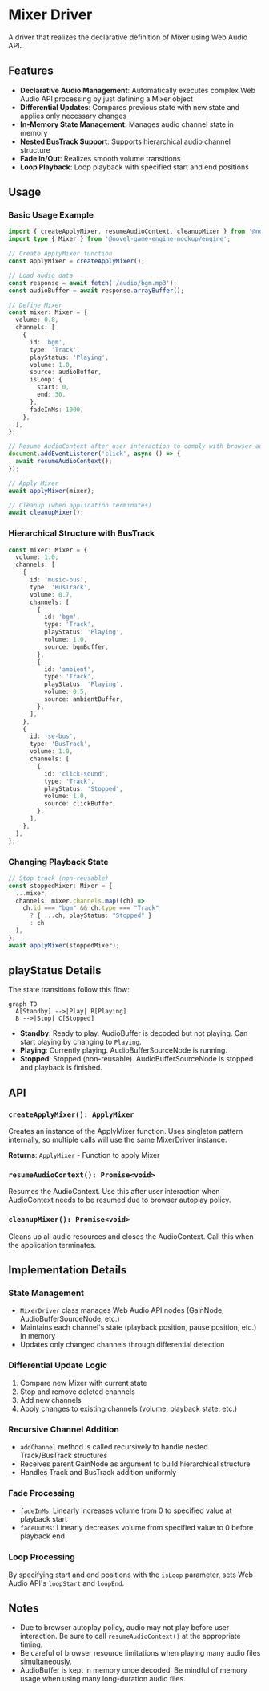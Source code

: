 # Mixer Driver

A driver that realizes the declarative definition of Mixer using Web Audio API.

## Features

- **Declarative Audio Management**: Automatically executes complex Web Audio API processing by just defining a Mixer object
- **Differential Updates**: Compares previous state with new state and applies only necessary changes
- **In-Memory State Management**: Manages audio channel state in memory
- **Nested BusTrack Support**: Supports hierarchical audio channel structure
- **Fade In/Out**: Realizes smooth volume transitions
- **Loop Playback**: Loop playback with specified start and end positions

## Usage

### Basic Usage Example

```typescript
import { createApplyMixer, resumeAudioContext, cleanupMixer } from '@novel-game-engine-mockup/driver';
import type { Mixer } from '@novel-game-engine-mockup/engine';

// Create ApplyMixer function
const applyMixer = createApplyMixer();

// Load audio data
const response = await fetch('/audio/bgm.mp3');
const audioBuffer = await response.arrayBuffer();

// Define Mixer
const mixer: Mixer = {
  volume: 0.8,
  channels: [
    {
      id: 'bgm',
      type: 'Track',
      playStatus: 'Playing',
      volume: 1.0,
      source: audioBuffer,
      isLoop: {
        start: 0,
        end: 30,
      },
      fadeInMs: 1000,
    },
  ],
};

// Resume AudioContext after user interaction to comply with browser autoplay policy
document.addEventListener('click', async () => {
  await resumeAudioContext();
});

// Apply Mixer
await applyMixer(mixer);

// Cleanup (when application terminates)
await cleanupMixer();
```

### Hierarchical Structure with BusTrack

```typescript
const mixer: Mixer = {
  volume: 1.0,
  channels: [
    {
      id: 'music-bus',
      type: 'BusTrack',
      volume: 0.7,
      channels: [
        {
          id: 'bgm',
          type: 'Track',
          playStatus: 'Playing',
          volume: 1.0,
          source: bgmBuffer,
        },
        {
          id: 'ambient',
          type: 'Track',
          playStatus: 'Playing',
          volume: 0.5,
          source: ambientBuffer,
        },
      ],
    },
    {
      id: 'se-bus',
      type: 'BusTrack',
      volume: 1.0,
      channels: [
        {
          id: 'click-sound',
          type: 'Track',
          playStatus: 'Stopped',
          volume: 1.0,
          source: clickBuffer,
        },
      ],
    },
  ],
};
```

### Changing Playback State

```typescript
// Stop track (non-reusable)
const stoppedMixer: Mixer = {
  ...mixer,
  channels: mixer.channels.map((ch) =>
    ch.id === "bgm" && ch.type === "Track"
      ? { ...ch, playStatus: "Stopped" }
      : ch
  ),
};
await applyMixer(stoppedMixer);
```

## playStatus Details

The state transitions follow this flow:

```mermaid
graph TD
  A[Standby] -->|Play| B[Playing]
  B -->|Stop| C[Stopped]
```

- **Standby**: Ready to play. AudioBuffer is decoded but not playing. Can start playing by changing to `Playing`.
- **Playing**: Currently playing. AudioBufferSourceNode is running.
- **Stopped**: Stopped (non-reusable). AudioBufferSourceNode is stopped and playback is finished.

## API

### `createApplyMixer(): ApplyMixer`

Creates an instance of the ApplyMixer function. Uses singleton pattern internally, so multiple calls will use the same MixerDriver instance.

**Returns**: `ApplyMixer` - Function to apply Mixer

### `resumeAudioContext(): Promise<void>`

Resumes the AudioContext. Use this after user interaction when AudioContext needs to be resumed due to browser autoplay policy.

### `cleanupMixer(): Promise<void>`

Cleans up all audio resources and closes the AudioContext. Call this when the application terminates.

## Implementation Details

### State Management

- `MixerDriver` class manages Web Audio API nodes (GainNode, AudioBufferSourceNode, etc.)
- Maintains each channel's state (playback position, pause position, etc.) in memory
- Updates only changed channels through differential detection

### Differential Update Logic

1. Compare new Mixer with current state
2. Stop and remove deleted channels
3. Add new channels
4. Apply changes to existing channels (volume, playback state, etc.)

### Recursive Channel Addition

- `addChannel` method is called recursively to handle nested Track/BusTrack structures
- Receives parent GainNode as argument to build hierarchical structure
- Handles Track and BusTrack addition uniformly

### Fade Processing

- `fadeInMs`: Linearly increases volume from 0 to specified value at playback start
- `fadeOutMs`: Linearly decreases volume from specified value to 0 before playback end

### Loop Processing

By specifying start and end positions with the `isLoop` parameter, sets Web Audio API's `loopStart` and `loopEnd`.

## Notes

- Due to browser autoplay policy, audio may not play before user interaction. Be sure to call `resumeAudioContext()` at the appropriate timing.
- Be careful of browser resource limitations when playing many audio files simultaneously.
- AudioBuffer is kept in memory once decoded. Be mindful of memory usage when using many long-duration audio files.
